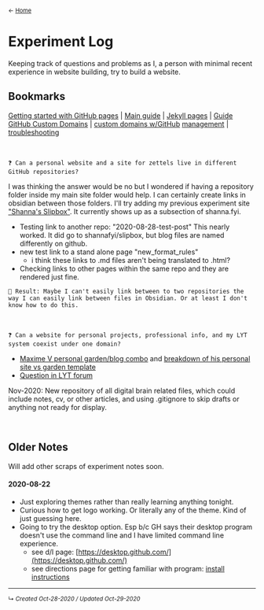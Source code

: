 <small>← [Home](../page-1.md)</small>

# Experiment Log
Keeping track of questions and problems as I, a person with minimal recent experience in website building, try to build a website.
<!--Add a table of contents if this page gets too long?-->

## Bookmarks
[Getting started with GitHub pages](https://guides.github.com/features/pages/) | [Main guide](https://docs.github.com/en/github/working-with-github-pages) | [Jekyll pages](https://docs.github.com/en/github/working-with-github-pages/setting-up-a-github-pages-site-with-jekyll) | 
[Guide GitHub Custom Domains](https://medium.com/@hossainkhan/using-custom-domain-for-github-pages-86b303d3918a) | [custom domains w/GitHub](https://docs.github.com/en/free-pro-team@latest/github/working-with-github-pages/about-custom-domains-and-github-pages) 
[management](https://docs.github.com/en/free-pro-team@latest/github/working-with-github-pages/managing-a-custom-domain-for-your-github-pages-site) | [troubleshooting](https://docs.github.com/en/free-pro-team@latest/github/working-with-github-pages/troubleshooting-custom-domains-and-github-pages)


<br>

`❓ Can a personal website and a site for zettels live in different GitHub repositories?`

I was thinking the answer would be no but I wondered if having a repository folder inside my main site folder would help. I can certainly create links in obsidian between those folders. I'll try adding my previous experiment site ["Shanna's Slipbox"](https://shannaseigel.github.io/slipbox/). It currently shows up as a subsection of shanna.fyi.
- Testing link to another repo: "2020-08-28-test-post" This nearly worked. It did go to shannafyi/slipbox, but blog files are named differently on github.
- new test link to a stand alone page "new_format_rules"	
	- i think these links to .md files aren't being translated to .html?
- Checking links to other pages within the same repo and they are rendered just fine.

`🧪 Result: Maybe I can't easily link between to two repositories the way I can easily link between files in Obsidian. Or at least I don't know how to do this.`

<br>

`❓ Can a website for personal projects, professional info, and my LYT system coexist under one domain?`

- [Maxime V personal garden/blog combo](https://maximevaillancourt.com/) and [breakdown of his personal site vs garden template](https://github.com/maximevaillancourt/digital-garden-jekyll-template/issues/19)
- [Question in LYT forum](https://forum.linkingyourthinking.com/t/thoughts-on-online-notes-personal-website/157)

Nov-2020: New repository of all digital brain related files, which could include notes, cv, or other articles, and using .gitignore to skip drafts or anything not ready for display.


<br>

## Older Notes
Will add other scraps of experiment notes soon.

#### 2020-08-22
- Just exploring themes rather than really learning anything tonight. 
- Curious how to get logo working. Or literally any of the theme. Kind of just guessing here.
- Going to try the desktop option. Esp b/c GH says their desktop program doesn't use the command line and I have limited command line experience.
  - see d/l page: [https://desktop.github.com/](https://desktop.github.com/)
  - see directions page for getting familiar with program: [install instructions](https://docs.github.com/en/desktop/installing-and-configuring-github-desktop/creating-your-first-repository-using-github-desktop)



------------------------
<small>↳ <i>Created Oct-28-2020 / Updated Oct-29-2020 </i></small>